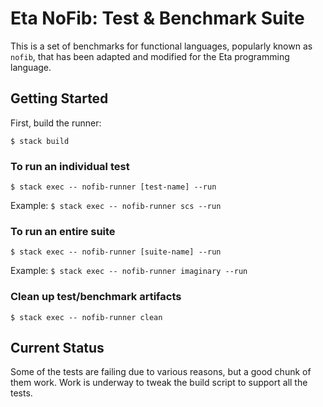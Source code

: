# Eta NoFib: Test & Benchmark Suite

This is a set of benchmarks for functional languages, popularly known as `nofib`, that has been adapted and modified for the Eta programming language.

## Getting Started

First, build the runner:

`$ stack build`

### To run an individual test
`$ stack exec -- nofib-runner [test-name] --run`

Example:
`$ stack exec -- nofib-runner scs --run`

### To run an entire suite
`$ stack exec -- nofib-runner [suite-name] --run`

Example:
`$ stack exec -- nofib-runner imaginary --run`

### Clean up test/benchmark artifacts
`$ stack exec -- nofib-runner clean`

## Current Status

Some of the tests are failing due to various reasons, but a good chunk of them work. Work is underway to tweak the build script to support all the tests.
